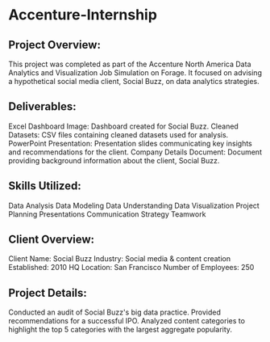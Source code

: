 # Accenture-Internship

## Project Overview:

This project was completed as part of the Accenture North America Data Analytics and Visualization Job Simulation on Forage. It focused on advising a hypothetical social media client, Social Buzz, on data analytics strategies.

## Deliverables:

Excel Dashboard Image: Dashboard created for Social Buzz.
Cleaned Datasets: CSV files containing cleaned datasets used for analysis.
PowerPoint Presentation: Presentation slides communicating key insights and recommendations for the client.
Company Details Document: Document providing background information about the client, Social Buzz.

## Skills Utilized:

Data Analysis
Data Modeling
Data Understanding
Data Visualization
Project Planning
Presentations
Communication
Strategy
Teamwork

## Client Overview:

Client Name: Social Buzz
Industry: Social media & content creation
Established: 2010
HQ Location: San Francisco
Number of Employees: 250

## Project Details:

Conducted an audit of Social Buzz's big data practice.
Provided recommendations for a successful IPO.
Analyzed content categories to highlight the top 5 categories with the largest aggregate popularity.
